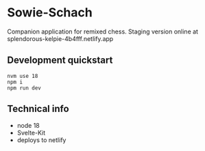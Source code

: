 # Sowie-Schach

Companion application for remixed chess. Staging version online at splendorous-kelpie-4b4fff.netlify.app

## Development quickstart

```
nvm use 18
npm i
npm run dev
```

## Technical info

- node 18
- Svelte-Kit
- deploys to netlify
